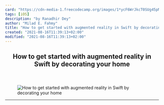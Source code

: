 ```yaml
---
card: "https://cdn-media-1.freecodecamp.org/images/1*ycF6WrJkcT0SUg45pM-reg.jpeg"
tags: [iOS]
description: "by Ranadhir Dey"
author: "Milad E. Fahmy"
title: "How to get started with augmented reality in Swift by decorating your home"
created: "2021-08-16T11:39:13+02:00"
modified: "2021-08-16T11:39:13+02:00"
---
```

<div class="site-wrapper">
<main id="site-main" class="site-main outer">
<div class="inner">
<article class="post-full post tag-ios tag-augmented-reality tag-swift tag-technology tag-programming ">
<header class="post-full-header">
<h1 class="post-full-title">How to get started with augmented reality in Swift by decorating your home</h1>
</header>
<figure class="post-full-image">
<picture>
<source media="(max-width: 700px)" sizes="1px" srcset="data:image/gif;base64,R0lGODlhAQABAIAAAAAAAP///yH5BAEAAAAALAAAAAABAAEAAAIBRAA7 1w">
<source media="(min-width: 701px)" sizes="(max-width: 800px) 400px,
(max-width: 1170px) 700px,
1400px" srcset="https://cdn-media-1.freecodecamp.org/images/1*ycF6WrJkcT0SUg45pM-reg.jpeg 300w,
https://cdn-media-1.freecodecamp.org/images/1*ycF6WrJkcT0SUg45pM-reg.jpeg 600w,
https://cdn-media-1.freecodecamp.org/images/1*ycF6WrJkcT0SUg45pM-reg.jpeg 1000w,
https://cdn-media-1.freecodecamp.org/images/1*ycF6WrJkcT0SUg45pM-reg.jpeg 2000w">
<img onerror="this.style.display='none'" src="https://cdn-media-1.freecodecamp.org/images/1*ycF6WrJkcT0SUg45pM-reg.jpeg" alt="How to get started with augmented reality in Swift by decorating your home">
</picture>
</figure>
<section class="post-full-content">
<div class="post-content medium-migrated-article">
</div>
<hr>
</section>
</article>
</div>
</main>
</div>
<!-- Google Tag Manager (noscript) -->
<!-- End Google Tag Manager (noscript) -->
